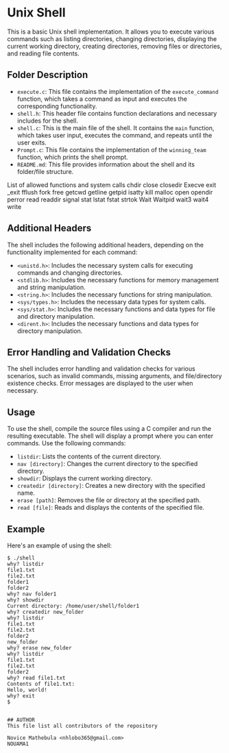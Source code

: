 # Unix Shell

This is a basic Unix shell implementation. It allows you to execute various commands such as listing directories, changing directories, displaying the current working directory, creating directories, removing files or directories, and reading file contents.

## Folder Description

- `execute.c`: This file contains the implementation of the `execute_command` function, which takes a command as input and executes the corresponding functionality.
- `shell.h`: This header file contains function declarations and necessary includes for the shell.
- `shell.c`: This is the main file of the shell. It contains the `main` function, which takes user input, executes the command, and repeats until the user exits.
- `Prompt.c`: This file contains the implementation of the `winning_team` function, which prints the shell prompt.
- `README.md`: This file provides information about the shell and its folder/file structure.


List of allowed functions and system calls
chdir 
close 
closedir 
Execve
exit 
_exit 
fflush 
fork 
free 
getcwd 
getline 
getpid 
isatty 
kill 
malloc 
open 
opendir 
perror 
read 
readdir 
signal 
stat 
lstat 
fstat 
strtok 
Wait
Waitpid
wait3 
wait4 
write 

## Additional Headers

The shell includes the following additional headers, depending on the functionality implemented for each command:

- `<unistd.h>`: Includes the necessary system calls for executing commands and changing directories.
- `<stdlib.h>`: Includes the necessary functions for memory management and string manipulation.
- `<string.h>`: Includes the necessary functions for string manipulation.
- `<sys/types.h>`: Includes the necessary data types for system calls.
- `<sys/stat.h>`: Includes the necessary functions and data types for file and directory manipulation.
- `<dirent.h>`: Includes the necessary functions and data types for directory manipulation.

## Error Handling and Validation Checks

The shell includes error handling and validation checks for various scenarios, such as invalid commands, missing arguments, and file/directory existence checks. Error messages are displayed to the user when necessary.

## Usage

To use the shell, compile the source files using a C compiler and run the resulting executable. The shell will display a prompt where you can enter commands. Use the following commands:

- `listdir`: Lists the contents of the current directory.
- `nav [directory]`: Changes the current directory to the specified directory.
- `showdir`: Displays the current working directory.
- `createdir [directory]`: Creates a new directory with the specified name.
- `erase [path]`: Removes the file or directory at the specified path.
- `read [file]`: Reads and displays the contents of the specified file.


## Example

Here's an example of using the shell:

```
$ ./shell
why? listdir
file1.txt
file2.txt
folder1
folder2
why? nav folder1
why? showdir
Current directory: /home/user/shell/folder1
why? createdir new_folder
why? listdir
file1.txt
file2.txt
folder2
new_folder
why? erase new_folder
why? listdir
file1.txt
file2.txt
folder2
why? read file1.txt
Contents of file1.txt:
Hello, world!
why? exit
$


## AUTHOR
This file list all contributors of the repository

Novice Mathebula <nhlobo365@gmail.com>
NOUAMA1
